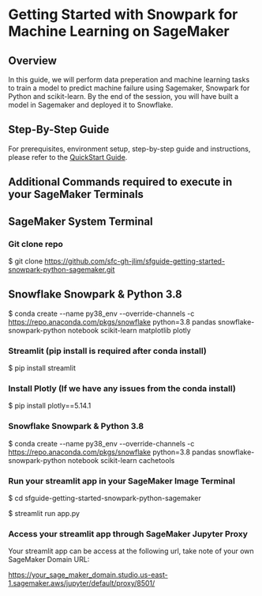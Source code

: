 # Getting Started with Snowpark for Machine Learning on SageMaker

## Overview

In this guide, we will perform data preperation and machine learning tasks to train a model to predict machine failure using Sagemaker, Snowpark for Python and scikit-learn. By the end of the session, you will have built a model in Sagemaker and deployed it to Snowflake.

## Step-By-Step Guide

For prerequisites, environment setup, step-by-step guide and instructions, please refer to the [QuickStart Guide](https://quickstarts.snowflake.com/guide/getting_started_with_snowpark_for_machine_learning_on_sagemaker/#0).


## Additional Commands required to execute in your SageMaker Terminals 

## SageMaker System Terminal
### Git clone repo
$ git clone  https://github.com/sfc-gh-jlim/sfguide-getting-started-snowpark-python-sagemaker.git

## Snowflake Snowpark & Python 3.8
$ conda create --name py38_env --override-channels -c https://repo.anaconda.com/pkgs/snowflake python=3.8 pandas snowflake-snowpark-python notebook scikit-learn matplotlib plotly

### Streamlit (pip install is required after conda install)
$ pip install streamlit

### Install Plotly (If we have any issues from the conda install)
$ pip install plotly==5.14.1

### Snowflake Snowpark & Python 3.8
$ conda create --name py38_env --override-channels -c https://repo.anaconda.com/pkgs/snowflake python=3.8 pandas snowflake-snowpark-python notebook scikit-learn cachetools

### Run your streamlit app in your SageMaker Image Terminal
$ cd sfguide-getting-started-snowpark-python-sagemaker

$ streamlit run app.py

### Access your streamlit app through SageMaker Jupyter Proxy
Your streamlit app can be access at the following url, take note of your own SageMaker Domain URL:

https://your_sage_maker_domain.studio.us-east-1.sagemaker.aws/jupyter/default/proxy/8501/
